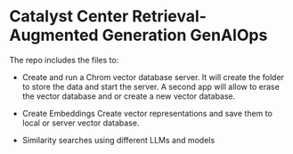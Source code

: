 # Catalyst Center Retrieval-Augmented Generation GenAIOps


The repo includes the files to:

- Create and run a Chrom vector database server.
It will create the folder to store the data and start the server.
A second app will allow to erase the vector database and or create a new vector database.

- Create Embeddings
Create vector representations and save them to local or server vector database.

- Similarity searches using different LLMs and models
